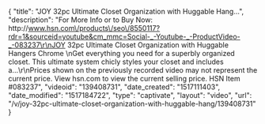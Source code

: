 {
    "title": "JOY 32pc Ultimate Closet Organization with Huggable Hang...",
    "description": "For More Info or to Buy Now: http:\/\/www.hsn.com\/products\/seo\/8550117?rdr=1&sourceid=youtube&cm_mmc=Social-_-Youtube-_-ProductVideo-_-083237\r\nJOY 32pc Ultimate Closet Organization with Huggable Hangers  Chrome \nGet everything you need for a superbly organized closet. This ultimate   system chicly styles your closet and includes a...\r\nPrices shown on the previously recorded video may not represent the current price.  View hsn.com to view the current selling price. HSN Item #083237",
    "videoid": "139408731",
    "date_created": "1517111403",
    "date_modified": "1517184722",
    "type": "captivate",
    "layout": "video",
    "url": "\/v\/joy-32pc-ultimate-closet-organization-with-huggable-hang\/139408731"
}